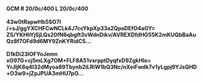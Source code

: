 #### GCM R 20/0c/400 L 20/0c/400
**43w0tRapwHb5SO7l**<br/>**/+sJ/ggYXCHFCwNCLk4J7ccYkpXp33a2QpsDEfO4aGY=**<br/>**ZS/YKHhYjSjLQs20fN6qbgft3vWdnDikv/AVREXDfdHG55K2mKUQbBaAuQz8f7OFd9d6MY9ZnKYRidCS...**<br/><br/>
**D1kDi23IOFYoJemn**<br/>**xO97G+cj5mLXg7OM+FLF8A51vsrpptDyqfxD9ZgkHlo=**<br/>**YrJljK6q4I32dMyoa89Tbynb2iLRiW1bQ3Nc/nXeiFwdk7v1yLgpj9YJsQHD+O3w9+jZpJPUA3mHU7pO...**
